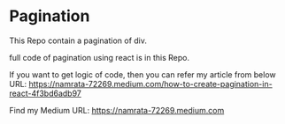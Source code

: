 # Pagination

This Repo contain a pagination of div.

full code of pagination using react is in this Repo.

If you want to get logic of code, then you can refer my article from below URL:
https://namrata-72269.medium.com/how-to-create-pagination-in-react-4f3bd6adb97

Find my Medium URL:
https://namrata-72269.medium.com
